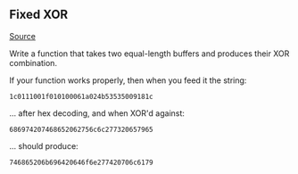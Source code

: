 ## Fixed XOR

[Source](http://cryptopals.com/sets/1/challenges/2/)

 Write a function that takes two equal-length buffers and produces their XOR combination.

If your function works properly, then when you feed it the string: 

`1c0111001f010100061a024b53535009181c`

... after hex decoding, and when XOR'd against: 

`686974207468652062756c6c277320657965`

... should produce:

`746865206b696420646f6e277420706c6179`
